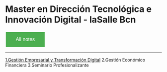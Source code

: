 # Master en Dirección Tecnológica e Innovación Digital - laSalle Bcn

<style>
  .back-button {
    background-color: #4CAF50; /* Green */
    border: none;
    color: white;
    padding: 15px 32px;
    text-align: center;
    text-decoration: none;
    display: inline-block;
    font-size: 16px;
    margin: 4px 2px;
    cursor: pointer;
  }
</style>

<button class="back-button" onclick="window.location.href='https://matiaspakua.github.io/tech.notes.io'">All notes</button>

--- 


[1.Gestión Empresarial y Transformación Digital](pages/master_direccion_tecnologica/01_gestion_empresarial_y_transformacion_digital/landing)
2.Gestión Económico Financiera
3.Seminario Profesionalizante